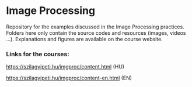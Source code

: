 # Image Processing
Repository for the examples discussed in the Image Processing practices. Folders here only contain the source codes and resources (images, videos ...). Explanations and figures are available on the course website. 

### Links for the courses:

https://szilagyipeti.hu/imgproc/content.html (HU)

https://szilagyipeti.hu/imgproc/content-en.html (EN)
